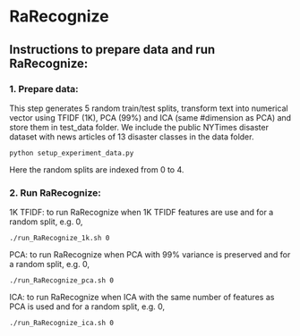 # RaRecognize

## Instructions to prepare data and run RaRecognize:

### 1. Prepare data: 
This step generates 5 random train/test splits, transform text into numerical vector using TFIDF (1K), PCA (99%) and ICA (same #dimension as PCA) and store them in test_data folder. We include the public NYTimes disaster dataset with news articles of 13 disaster classes in the data folder.

	python setup_experiment_data.py

Here the random splits are indexed from 0 to 4.

### 2. Run RaRecognize:

1K TFIDF: to run RaRecognize when 1K TFIDF features are use and for a random split, e.g. 0,

	./run_RaRecognize_1k.sh 0

PCA: to run RaRecognize when PCA with 99% variance is preserved and for a random split, e.g. 0,

	./run_RaRecognize_pca.sh 0

ICA: to run RaRecognize when ICA with the same number of features as PCA is used and for a random split, e.g. 0,

	./run_RaRecognize_ica.sh 0
